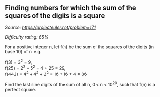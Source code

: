Finding numbers for which the sum of the squares of the digits is a square
--------------------------------------------------------------------------

*Source: https://projecteuler.net/problem=171*


*Difficulty rating: 65%*

For a positive integer n, let f(n) be the sum of the squares of the
digits (in base 10) of n, e.g.

f(3) = 3<sup>2</sup> = 9,\
 f(25) = 2<sup>2</sup> + 5<sup>2</sup> = 4 + 25 = 29,\
 f(442) = 4<sup>2</sup> + 4<sup>2</sup> + 2<sup>2</sup> = 16 + 16 + 4 = 36

Find the last nine digits of the sum of all n, 0 \< n \< 10<sup>20</sup>, such
that f(n) is a perfect square.

